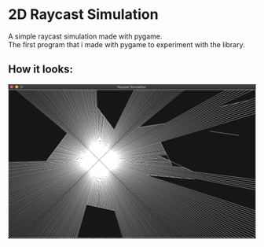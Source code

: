 # 2D Raycast Simulation
A simple raycast simulation made with pygame.<br/>The first program that i made with pygame to experiment with the library.<br/>
## How it looks:
<img src="./img/sample.jpg" alt="sample">
